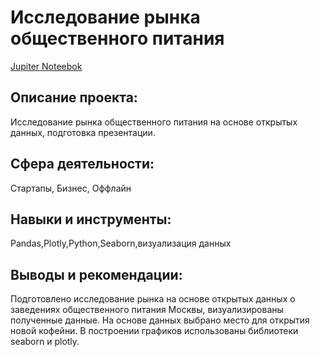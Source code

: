 # Исследование рынка общественного питания 

[Jupiter Noteebok](https://github.com/AnastasiaKoshk/Yandex.Practicum.Portfolio/blob/main/CateringAnalysis/CateringAnalysis.ipynb)

## Описание проекта:

Исследование рынка общественного питания на основе открытых данных, подготовка презентации.

## Сфера деятельности:
Стартапы, Бизнес, Оффлайн

## Навыки и инструменты:
Pandas,Plotly,Python,Seaborn,визуализация данных

## Выводы и рекомендации:

Подготовлено исследование рынка на основе открытых данных о заведениях общественного питания Москвы, визуализированы полученные данные. На основе данных выбрано место для открытия новой кофейни. В построении графиков использованы библиотеки seaborn и plotly. 
